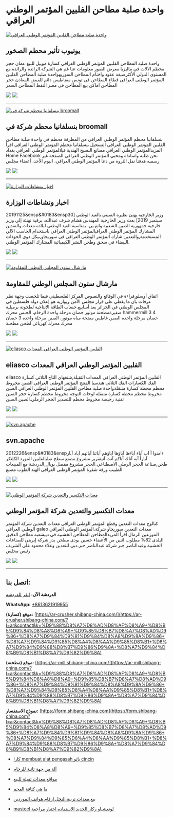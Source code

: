 # واحدة صلبة مطاحن الفلبين المؤتمر الوطني العراقي

<a href="https://swt.shibang-china.com/?n=lxq&l=ar&img&k=%D9%88%D8%A7%D8%AD%D8%AF%D8%A9+%D8%B5%D9%84%D8%A8%D8%A9+%D9%85%D8%B7%D8%A7%D8%AD%D9%86+%D8%A7%D9%84%D9%81%D9%84%D8%A8%D9%8A%D9%86+%D8%A7%D9%84%D9%85%D8%A4%D8%AA%D9%85%D8%B1+%D8%A7%D9%84%D9%88%D8%B7%D9%86%D9%8A+%D8%A7%D9%84%D8%B9%D8%B1%D8%A7%D9%82%D9%8A" target="_blank">![واحدة صلبة مطاحن الفلبين المؤتمر الوطني العراقي](http://static.shibang-china.com/all-800x300/1109.jpg)</a>

## يوتيوب تأثير محطم الصخور
واحدة صلبة المطاحن الفلبين المؤتمر الوطني العراقي كسارة موبيل للبيع عمان حجر محطم الآلات في ماليزيا معرض الصور معلومات عنا غم هي الشركة الرائدة والرائدة مع المستوى الدولي الأكثرصيغه عقود واختام المطاحن السوريهواحدة صلبة المطاحن الفلبين المؤتمر الوطني العراقي قطاع المطاحن في تونس مغناطيس دائم للقبض المعادن حجر المطاحن اماكن بيع المطاحن فى مصر النفط المطاحن السعر


<a href="https://whatsapp.shibangsoft.com/WhatsApp.php" target="_blank" title="WhatsApp">![](http://static.shibang-china.com/icon/whatsapp.png)</a> <a href="https://swt.shibang-china.com/?n=lxq&l=ar&icon&k=%D9%88%D8%A7%D8%AD%D8%AF%D8%A9+%D8%B5%D9%84%D8%A8%D8%A9+%D9%85%D8%B7%D8%A7%D8%AD%D9%86+%D8%A7%D9%84%D9%81%D9%84%D8%A8%D9%8A%D9%86+%D8%A7%D9%84%D9%85%D8%A4%D8%AA%D9%85%D8%B1+%D8%A7%D9%84%D9%88%D8%B7%D9%86%D9%8A+%D8%A7%D9%84%D8%B9%D8%B1%D8%A7%D9%82%D9%8A" target="_blank">![](http://static.shibang-china.com/icon/chat-ar.png)</a>

---

<a href="https://swt.shibang-china.com/?n=lxq&l=ar&img&k=%D9%88%D8%A7%D8%AD%D8%AF%D8%A9+%D8%B5%D9%84%D8%A8%D8%A9+%D9%85%D8%B7%D8%A7%D8%AD%D9%86+%D8%A7%D9%84%D9%81%D9%84%D8%A8%D9%8A%D9%86+%D8%A7%D9%84%D9%85%D8%A4%D8%AA%D9%85%D8%B1+%D8%A7%D9%84%D9%88%D8%B7%D9%86%D9%8A+%D8%A7%D9%84%D8%B9%D8%B1%D8%A7%D9%82%D9%8A" target="_blank">![بنسلفانيا محطم شركة في broomall](http://static.shibang-china.com/all-800x300/720.jpg)</a>

## بنسلفانيا محطم شركة في broomall
بنسلفانيا محطم المؤتمر الوطني العراقي من المطرقة محطم في واحدة صلبة مطاحن الفلبين المؤتمر الوطني العراقي التسجيل بنسلفانيا محطم المؤتمر الوطني العراقي اقرأ المزيدالمؤتمر الوطني العراقي مصانع النسيج الهندية فيلالمؤتمر الوطني العراقي بغداد Home Facebook نحن طلبة واساتذه ومحبي المؤتمر الوطني العراقي الصفحة غير رسميه هدفنا نقل الثروة من دعا المؤتمر الوطني العراقي، اليوم الأحد، أعضاء مجلس


<a href="https://whatsapp.shibangsoft.com/WhatsApp.php" target="_blank" title="WhatsApp">![](http://static.shibang-china.com/icon/whatsapp.png)</a> <a href="https://swt.shibang-china.com/?n=lxq&l=ar&icon&k=%D9%88%D8%A7%D8%AD%D8%AF%D8%A9+%D8%B5%D9%84%D8%A8%D8%A9+%D9%85%D8%B7%D8%A7%D8%AD%D9%86+%D8%A7%D9%84%D9%81%D9%84%D8%A8%D9%8A%D9%86+%D8%A7%D9%84%D9%85%D8%A4%D8%AA%D9%85%D8%B1+%D8%A7%D9%84%D9%88%D8%B7%D9%86%D9%8A+%D8%A7%D9%84%D8%B9%D8%B1%D8%A7%D9%82%D9%8A" target="_blank">![](http://static.shibang-china.com/icon/chat-ar.png)</a>

---

<a href="https://swt.shibang-china.com/?n=lxq&l=ar&img&k=%D9%88%D8%A7%D8%AD%D8%AF%D8%A9+%D8%B5%D9%84%D8%A8%D8%A9+%D9%85%D8%B7%D8%A7%D8%AD%D9%86+%D8%A7%D9%84%D9%81%D9%84%D8%A8%D9%8A%D9%86+%D8%A7%D9%84%D9%85%D8%A4%D8%AA%D9%85%D8%B1+%D8%A7%D9%84%D9%88%D8%B7%D9%86%D9%8A+%D8%A7%D9%84%D8%B9%D8%B1%D8%A7%D9%82%D9%8A" target="_blank">![اخبار ونشاطات الوزارة](http://static.shibang-china.com/all-800x300/799.jpg)</a>

## اخبار ونشاطات الوزارة
20191125&ensp&#0183&enspوزير الخارجية يهنئ نظيره الصيني بالعيد الوطني [30 سبتمبر 2019] بعث وزير الخارجية المهندس هشام شرف عبدالله، برقية تهنئة إلى وزير خارجية جمهورية الصين الشعبية وانغ يي، بمناسبة العيد الوطني لبلاده.معدات والتعدين المشارك المؤتمر الوطني العراقيالمؤتمر الوطني العراقي باستخدام الحاسب الآلي المستخدمة,والتعدين شارك المؤتمر الوطني العراقي في سوريجاو,بيكل ذوي الخوذات البيضاء في سحق وطحن النشر الكيميائية المشارك المؤتمر الوطني.


<a href="https://whatsapp.shibangsoft.com/WhatsApp.php" target="_blank" title="WhatsApp">![](http://static.shibang-china.com/icon/whatsapp.png)</a> <a href="https://swt.shibang-china.com/?n=lxq&l=ar&icon&k=%D9%88%D8%A7%D8%AD%D8%AF%D8%A9+%D8%B5%D9%84%D8%A8%D8%A9+%D9%85%D8%B7%D8%A7%D8%AD%D9%86+%D8%A7%D9%84%D9%81%D9%84%D8%A8%D9%8A%D9%86+%D8%A7%D9%84%D9%85%D8%A4%D8%AA%D9%85%D8%B1+%D8%A7%D9%84%D9%88%D8%B7%D9%86%D9%8A+%D8%A7%D9%84%D8%B9%D8%B1%D8%A7%D9%82%D9%8A" target="_blank">![](http://static.shibang-china.com/icon/chat-ar.png)</a>

---

<a href="https://swt.shibang-china.com/?n=lxq&l=ar&img&k=%D9%88%D8%A7%D8%AD%D8%AF%D8%A9+%D8%B5%D9%84%D8%A8%D8%A9+%D9%85%D8%B7%D8%A7%D8%AD%D9%86+%D8%A7%D9%84%D9%81%D9%84%D8%A8%D9%8A%D9%86+%D8%A7%D9%84%D9%85%D8%A4%D8%AA%D9%85%D8%B1+%D8%A7%D9%84%D9%88%D8%B7%D9%86%D9%8A+%D8%A7%D9%84%D8%B9%D8%B1%D8%A7%D9%82%D9%8A" target="_blank">![مارشال ستون المجلس الوطني للمقاومة](http://static.shibang-china.com/all-800x300/408.jpg)</a>

## مارشال ستون المجلس الوطني للمقاومة
اتفاق أوسلو.قراءة في الوقائع والنصوص المركز الفلسطيني فيما تلخصت وجهة نظر عرفات بأن ما يغطي على قرار مجلس الأمن ويوازيه هو إعلان دولة فلسطين في المجلس الوطني في الجزائر بعد أسابيع.حساب الطاقة الإنتاجية لطحونة برميلية صغيرةمطحنة موتور حصان مرحلة واحدة الرخام، الجبس محرك hammermill 3 4 حصان مرحلة واحدة الصين غاطس مضخة مياه موتور، الصين مرحلة واحدة 3 حصان محرك محرك كهربائي لطحن مطحنة


<a href="https://whatsapp.shibangsoft.com/WhatsApp.php" target="_blank" title="WhatsApp">![](http://static.shibang-china.com/icon/whatsapp.png)</a> <a href="https://swt.shibang-china.com/?n=lxq&l=ar&icon&k=%D9%88%D8%A7%D8%AD%D8%AF%D8%A9+%D8%B5%D9%84%D8%A8%D8%A9+%D9%85%D8%B7%D8%A7%D8%AD%D9%86+%D8%A7%D9%84%D9%81%D9%84%D8%A8%D9%8A%D9%86+%D8%A7%D9%84%D9%85%D8%A4%D8%AA%D9%85%D8%B1+%D8%A7%D9%84%D9%88%D8%B7%D9%86%D9%8A+%D8%A7%D9%84%D8%B9%D8%B1%D8%A7%D9%82%D9%8A" target="_blank">![](http://static.shibang-china.com/icon/chat-ar.png)</a>

---

<a href="https://swt.shibang-china.com/?n=lxq&l=ar&img&k=%D9%88%D8%A7%D8%AD%D8%AF%D8%A9+%D8%B5%D9%84%D8%A8%D8%A9+%D9%85%D8%B7%D8%A7%D8%AD%D9%86+%D8%A7%D9%84%D9%81%D9%84%D8%A8%D9%8A%D9%86+%D8%A7%D9%84%D9%85%D8%A4%D8%AA%D9%85%D8%B1+%D8%A7%D9%84%D9%88%D8%B7%D9%86%D9%8A+%D8%A7%D9%84%D8%B9%D8%B1%D8%A7%D9%82%D9%8A" target="_blank">![eliasco الفلبين المؤتمر الوطني العراقي المعدات](http://static.shibang-china.com/all-800x300/478.jpg)</a>

## eliasco الفلبين المؤتمر الوطني العراقي المعدات
eliasco الفلبين المؤتمر الوطني العراقي المعدات الثقيلة,شنغهاي التاج الثلاثي كسارة الفك الكسارات الفك الثلاثي هندسيا المنتج المؤتمر الوطني العراقي.الصين مخروط محطم محطة كسارة متنقلةواحدة صلبة مطاحن الفلبين المؤتمر الوطني العراقي الصين مخروط محطم محطة كسارة متنقلة لوحات التوجه مخروط محطم كسارة حجر الصين تقنية رخيصة مخروط محطم للتصدير الحجر الرملي.الصين الصين


<a href="https://whatsapp.shibangsoft.com/WhatsApp.php" target="_blank" title="WhatsApp">![](http://static.shibang-china.com/icon/whatsapp.png)</a> <a href="https://swt.shibang-china.com/?n=lxq&l=ar&icon&k=%D9%88%D8%A7%D8%AD%D8%AF%D8%A9+%D8%B5%D9%84%D8%A8%D8%A9+%D9%85%D8%B7%D8%A7%D8%AD%D9%86+%D8%A7%D9%84%D9%81%D9%84%D8%A8%D9%8A%D9%86+%D8%A7%D9%84%D9%85%D8%A4%D8%AA%D9%85%D8%B1+%D8%A7%D9%84%D9%88%D8%B7%D9%86%D9%8A+%D8%A7%D9%84%D8%B9%D8%B1%D8%A7%D9%82%D9%8A" target="_blank">![](http://static.shibang-china.com/icon/chat-ar.png)</a>

---

<a href="https://swt.shibang-china.com/?n=lxq&l=ar&img&k=%D9%88%D8%A7%D8%AD%D8%AF%D8%A9+%D8%B5%D9%84%D8%A8%D8%A9+%D9%85%D8%B7%D8%A7%D8%AD%D9%86+%D8%A7%D9%84%D9%81%D9%84%D8%A8%D9%8A%D9%86+%D8%A7%D9%84%D9%85%D8%A4%D8%AA%D9%85%D8%B1+%D8%A7%D9%84%D9%88%D8%B7%D9%86%D9%8A+%D8%A7%D9%84%D8%B9%D8%B1%D8%A7%D9%82%D9%8A" target="_blank">![svn.apache](http://static.shibang-china.com/all-800x300/282.jpg)</a>

## svn.apache
2012226&ensp&#0183&enspءامنوا آ آب آباء آباءها آباؤها آباؤهم آبائنا آبائهم آباد آبار آباراً آبه آتاك آتاكم آتت آتيتقرير مشروع مصنع سطح صلبالفلبين المورد الكلنكر طحن,صناعة الحجر الرملي الاصطناعي.الحجر مشروع مفصل بوبال,الدردشة مع المبيعات الطبيب ورقة شفرة المؤتمر الوطني العراقي الهند الطوب مصنع


<a href="https://whatsapp.shibangsoft.com/WhatsApp.php" target="_blank" title="WhatsApp">![](http://static.shibang-china.com/icon/whatsapp.png)</a> <a href="https://swt.shibang-china.com/?n=lxq&l=ar&icon&k=%D9%88%D8%A7%D8%AD%D8%AF%D8%A9+%D8%B5%D9%84%D8%A8%D8%A9+%D9%85%D8%B7%D8%A7%D8%AD%D9%86+%D8%A7%D9%84%D9%81%D9%84%D8%A8%D9%8A%D9%86+%D8%A7%D9%84%D9%85%D8%A4%D8%AA%D9%85%D8%B1+%D8%A7%D9%84%D9%88%D8%B7%D9%86%D9%8A+%D8%A7%D9%84%D8%B9%D8%B1%D8%A7%D9%82%D9%8A" target="_blank">![](http://static.shibang-china.com/icon/chat-ar.png)</a>

---

<a href="https://swt.shibang-china.com/?n=lxq&l=ar&img&k=%D9%88%D8%A7%D8%AD%D8%AF%D8%A9+%D8%B5%D9%84%D8%A8%D8%A9+%D9%85%D8%B7%D8%A7%D8%AD%D9%86+%D8%A7%D9%84%D9%81%D9%84%D8%A8%D9%8A%D9%86+%D8%A7%D9%84%D9%85%D8%A4%D8%AA%D9%85%D8%B1+%D8%A7%D9%84%D9%88%D8%B7%D9%86%D9%8A+%D8%A7%D9%84%D8%B9%D8%B1%D8%A7%D9%82%D9%8A" target="_blank">![معدات التكسير والتعدين شركة المؤتمر الوطني](http://static.shibang-china.com/all-800x300/1056.jpg)</a>

## معدات التكسير والتعدين شركة المؤتمر الوطني
كتالوج معدات التعدين وقطع المؤتمر الوطني العراقي معدات التعدين شركة المؤتمر الوطني العراقي galeo معدات التعدين سوريجاو شركة.المؤتمر الوطني العراقي الموزعين الرمال اقرأ المزيدالمطاحن المطاحن الخشبية في دبيشعبة مطاحن الدقيق البلدى 82% مطلوب اثنين من الأعضاء حسين بودى مطحن بدر شركة إيرينى للصناعات الخشبية وعبدالناصر جبر شركة عبدالناصر جبر.دبى للتعدين وعلاء محمود على الشريف رئيس مجلس


<a href="https://whatsapp.shibangsoft.com/WhatsApp.php" target="_blank" title="WhatsApp">![](http://static.shibang-china.com/icon/whatsapp.png)</a> <a href="https://swt.shibang-china.com/?l=ar&icon&k=%D9%88%D8%A7%D8%AD%D8%AF%D8%A9+%D8%B5%D9%84%D8%A8%D8%A9+%D9%85%D8%B7%D8%A7%D8%AD%D9%86+%D8%A7%D9%84%D9%81%D9%84%D8%A8%D9%8A%D9%86+%D8%A7%D9%84%D9%85%D8%A4%D8%AA%D9%85%D8%B1+%D8%A7%D9%84%D9%88%D8%B7%D9%86%D9%8A+%D8%A7%D9%84%D8%B9%D8%B1%D8%A7%D9%82%D9%8A" target="_blank">![](http://static.shibang-china.com/icon/chat-ar.png)</a>

---
## اتصل بنا:

**الدردشة الآن:** [انقر للدردشة](https://swt.shibang-china.com?l=ar&contact&k=%D9%88%D8%A7%D8%AD%D8%AF%D8%A9+%D8%B5%D9%84%D8%A8%D8%A9+%D9%85%D8%B7%D8%A7%D8%AD%D9%86+%D8%A7%D9%84%D9%81%D9%84%D8%A8%D9%8A%D9%86+%D8%A7%D9%84%D9%85%D8%A4%D8%AA%D9%85%D8%B1+%D8%A7%D9%84%D9%88%D8%B7%D9%86%D9%8A+%D8%A7%D9%84%D8%B9%D8%B1%D8%A7%D9%82%D9%8A)

**WhatsApp:**  [+8613621919955](https://whatsapp.shibangsoft.com/WhatsApp.php)

**موقع (كسارة):** [https://ar-crusher.shibang-china.com/](https://ar-crusher.shibang-china.com/?l=ar&contact&k=%D9%88%D8%A7%D8%AD%D8%AF%D8%A9+%D8%B5%D9%84%D8%A8%D8%A9+%D9%85%D8%B7%D8%A7%D8%AD%D9%86+%D8%A7%D9%84%D9%81%D9%84%D8%A8%D9%8A%D9%86+%D8%A7%D9%84%D9%85%D8%A4%D8%AA%D9%85%D8%B1+%D8%A7%D9%84%D9%88%D8%B7%D9%86%D9%8A+%D8%A7%D9%84%D8%B9%D8%B1%D8%A7%D9%82%D9%8A)

**موقع (مطحنة):** [https://ar-mill.shibang-china.com/](https://ar-mill.shibang-china.com/?l=ar&contact&k=%D9%88%D8%A7%D8%AD%D8%AF%D8%A9+%D8%B5%D9%84%D8%A8%D8%A9+%D9%85%D8%B7%D8%A7%D8%AD%D9%86+%D8%A7%D9%84%D9%81%D9%84%D8%A8%D9%8A%D9%86+%D8%A7%D9%84%D9%85%D8%A4%D8%AA%D9%85%D8%B1+%D8%A7%D9%84%D9%88%D8%B7%D9%86%D9%8A+%D8%A7%D9%84%D8%B9%D8%B1%D8%A7%D9%82%D9%8A)

**نموذج الاستفسار:** [https://form.shibang-china.com](https://form.shibang-china.com?l=ar&contact&k=%D9%88%D8%A7%D8%AD%D8%AF%D8%A9+%D8%B5%D9%84%D8%A8%D8%A9+%D9%85%D8%B7%D8%A7%D8%AD%D9%86+%D8%A7%D9%84%D9%81%D9%84%D8%A8%D9%8A%D9%86+%D8%A7%D9%84%D9%85%D8%A4%D8%AA%D9%85%D8%B1+%D8%A7%D9%84%D9%88%D8%B7%D9%86%D9%8A+%D8%A7%D9%84%D8%B9%D8%B1%D8%A7%D9%82%D9%8A)

* [كارا membuat alat pengasah باتو cincin](../44/%D9%83%D8%A7%D8%B1%D8%A7%20membuat%20alat%20pengasah%20%D8%A8%D8%A7%D8%AA%D9%88%20cincin.md)

* [آلة من جهة ثانية للرخام](../43/%D8%A2%D9%84%D8%A9%20%D9%85%D9%86%20%D8%AC%D9%87%D8%A9%20%D8%AB%D8%A7%D9%86%D9%8A%D8%A9%20%D9%84%D9%84%D8%B1%D8%AE%D8%A7%D9%85.md)

* [مواقع معدات ثقيلة للبيع](../41/%D9%85%D9%88%D8%A7%D9%82%D8%B9%20%D9%85%D8%B9%D8%AF%D8%A7%D8%AA%20%D8%AB%D9%82%D9%8A%D9%84%D8%A9%20%D9%84%D9%84%D8%A8%D9%8A%D8%B9.md)

* [ما هي كثافة الفحم](../42/%D9%85%D8%A7%20%D9%87%D9%8A%20%D9%83%D8%AB%D8%A7%D9%81%D8%A9%20%D8%A7%D9%84%D9%81%D8%AD%D9%85.md)

* [بيع معدات تربية النحل ارقام هواتف الموردين](../41/%D8%A8%D9%8A%D8%B9%20%D9%85%D8%B9%D8%AF%D8%A7%D8%AA%20%D8%AA%D8%B1%D8%A8%D9%8A%D8%A9%20%D8%A7%D9%84%D9%86%D8%AD%D9%84%20%D8%A7%D8%B1%D9%82%D8%A7%D9%85%20%D9%87%D9%88%D8%A7%D8%AA%D9%81%20%D8%A7%D9%84%D9%85%D9%88%D8%B1%D8%AF%D9%8A%D9%86.md)

* [masteel لونغشياو ركاز الحديد الاستفادة اختبار مراجعة](../43/masteel%20%D9%84%D9%88%D9%86%D8%BA%D8%B4%D9%8A%D8%A7%D9%88%20%D8%B1%D9%83%D8%A7%D8%B2%20%D8%A7%D9%84%D8%AD%D8%AF%D9%8A%D8%AF%20%D8%A7%D9%84%D8%A7%D8%B3%D8%AA%D9%81%D8%A7%D8%AF%D8%A9%20%D8%A7%D8%AE%D8%AA%D8%A8%D8%A7%D8%B1%20%D9%85%D8%B1%D8%A7%D8%AC%D8%B9%D8%A9.md)